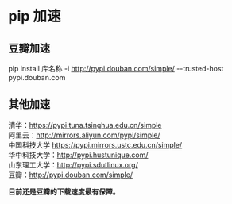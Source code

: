 # pip 加速

## 豆瓣加速
pip install 库名称 -i http://pypi.douban.com/simple/ --trusted-host pypi.douban.com  

## 其他加速
清华：https://pypi.tuna.tsinghua.edu.cn/simple  
阿里云：http://mirrors.aliyun.com/pypi/simple/  
中国科技大学 https://pypi.mirrors.ustc.edu.cn/simple/  
华中科技大学：http://pypi.hustunique.com/  
山东理工大学：http://pypi.sdutlinux.org/   
豆瓣：http://pypi.douban.com/simple/  

**目前还是豆瓣的下载速度最有保障。**
